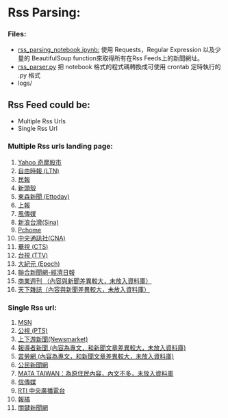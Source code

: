 # Rss Parsing:
### Files:
* [rss\_parsing\_notebook.ipynb:](https://github.com/garyhsu29/chinese_nlp/blob/master/crawler/rss_parsing_notebook.ipynb) 使用 Requests，Regular Expression 以及少量的 BeautifulSoup function來取得所有在Rss Feeds上的新聞網址。
*  [rss_parser.py](https://github.com/garyhsu29/chinese_nlp/blob/master/rss_parser/rss_parser.py) 把 notebook 格式的程式碼轉換成可使用 crontab 定時執行的 .py 格式
*  logs/

## Rss Feed could be:  
- Multiple Rss Urls
- Single Rss Url

### Multiple Rss urls landing page:  
 1. [Yahoo 奇摩股市](https://tw.stock.yahoo.com/rss_index.html)
 2. [自由時報 (LTN)](https://service.ltn.com.tw/RSS)
 3. [民報](https://www.peoplenews.tw/subscription)
 4. [新頭殼](https://newtalk.tw/rss)
 5. [東森新聞 (Ettoday)](https://www.ettoday.net/events/news-express/epaper.php)
 6. [上報](https://www.upmedia.mg/rss.php)
 7. [風傳媒](https://www.storm.mg/feeds)
 8. [新浪台灣(Sina)](https://news.sina.com.tw/rss/index.html)
 9. [Pchome](https://news.pchome.com.tw/member_rss/)
 10. [中央通訊社(CNA)](http://rss.cna.com.tw/rsscna/)
 11. [華視 (CTS)](https://news.cts.com.tw/plugin/)
 12. [台視 (TTV)](https://www.ttv.com.tw/rss/)
 13. [大紀元 (Epoch)](https://www.epochtimes.com/b5/djy-rss.htm)
 14. [聯合新聞網-經濟日報](https://money.udn.com/rssfeed/lists/1001) 
 15. [商業週刊 （內容與新聞差異較大，未放入資料庫）](https://www.businessweekly.com.tw/RSS) 
 16. [天下雜誌（內容與新聞差異較大，未放入資料庫）](https://www.cw.com.tw/article/article.action?id=5070394)  


### Single Rss url:
1. [MSN](https://rss.msn.com/zh-tw/)  
2. [公視 (PTS)](https://about.pts.org.tw/rss/XML/newsfeed.xml)
3. [上下游新聞(Newsmarket)](https://www.newsmarket.com.tw/feed/) 
4. [報導者新聞 (內容為專文，和新聞文章差異較大，未放入資料庫)](https://www.twreporter.org/a/rss2.xml)
5. [苦勞網 (內容為專文，和新聞文章差異較大，未放入資料庫)](https://www.coolloud.org.tw/rss.xml)
6. [公民新聞網](https://www.peopo.org/rss-news)
7. [MATA TAIWAN：為原住民內容，內文不多，未放入資料庫](https://www.matataiwan.com/feed/)
8. [信傳媒](https://www.cmmedia.com.tw/rss/yahoo/article)
9. [RTI 中央廣播電台](http://www.rti.org.tw/rss/)
10. [報橘](https://buzzorange.com/feed/)
11. [關鍵新聞網](https://feeds.feedburner.com/TheNewsLens)

